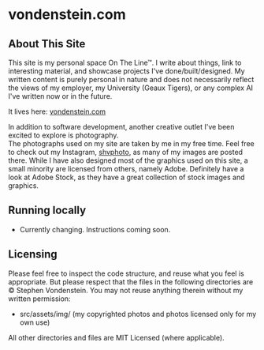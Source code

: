 vondenstein.com
==================

## About This Site

This site is my personal space On The Line™. I write about things, link to interesting material, and 
showcase projects I've done/built/designed. My written content is purely personal in nature and does not
necessarily reflect the views of my employer, my University (Geaux Tigers), or any complex AI I've written
now or in the future.

It lives here: [vondenstein.com](http://vondenstein.com)

In addition to software development, another creative outlet I've been excited to explore is photography.   
The photographs used on my site are taken by me in my free time. Feel free to check out my Instagram, 
[shvphoto](http://instagram.com/shvphoto), as many of my images are posted there. While I have also
designed most of the graphics used on this site, a small minority are licensed from others, namely Adobe. 
Definitely have a look at Adobe Stock, as they have a great collection of stock images and graphics.

## Running locally

- Currently changing. Instructions coming soon.

## Licensing

Please feel free to inspect the code structure, and reuse what you feel is appropriate. But please 
respect that the files in the following directories are © Stephen Vondenstein. You may not reuse
anything therein without my written permission:
- src/assets/img/ (my copyrighted photos and photos licensed only for my own use)


All other directories and files are MIT Licensed (where applicable).
